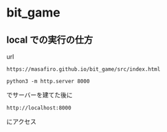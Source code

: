 # bit_game

## local での実行の仕方
url
```
https://masafiro.github.io/bit_game/src/index.html
```

```
python3 -m http.server 8000    
```
でサーバーを建てた後に
```
http://localhost:8000
```
にアクセス